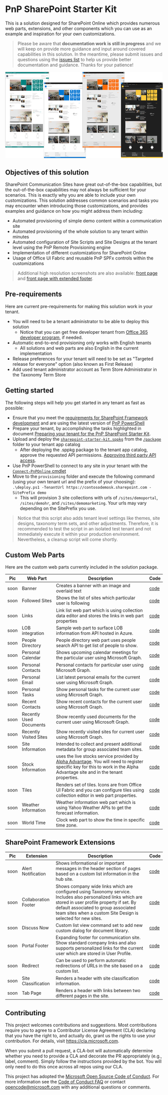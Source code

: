 
# PnP SharePoint Starter Kit

This is a solution designed for SharePoint Online which provides numerous web parts, extensions, and other components which you can use as an example and inspiration for your own customizations. 

> Please be aware that **documentation work is still in progress** and we will keep on provide more guidance and input around covered capabilities in this solution. In the meantime, please submit issues and questions using the [issues list](../../issues) to help us provide better documentation and guidance. Thanks for your patience!

![PnP Starter Pack Front Page](./assets/images/default-front-page.png)

## Objectives of this solution

SharePoint Communication Sites have great out-of-the-box capabilities, but the out-of-the-box capabilities may not always be sufficient for your scenarios. This is exactly why you are able to include your own customizations. This solution addresses common scenarios and tasks you may encounter when introducing those customizations, and provides examples and guidance on how you might address them including:

- Automated provisioning of simple demo content within a communication site
- Automated provisioning of the whole solution to any tenant within minutes
- Automated configuration of Site Scripts and Site Designs at the tenant level using the PnP Remote Provisioning engine
- Implementation of different customizations for SharePoint Online
- Usage of Office UI Fabric and reusable PnP SPFx controls within the customizations

> Additional high resolution screenshots are also available: [front page](./assets/images/hihg-res-default-home-page.png) and [front page with extended footer](./assets/images/hihg-res-default-home-page-extended-footer.png).


## Pre-requirements

Here are current pre-requirements for making this solution work in your tenant.

- You will need to be a tenant administrator to be able to deploy this solution
    - Notice that you can get free developer tenant from [Office 365 developer program](https://developer.microsoft.com/en-us/office/dev-program), if needed.
- Automatic end-to-end provisioning only works with English tenants
    - All solutions and web parts are also English in the current implementation
- Release preferences for your tenant will need to be set as "Targeted release for everyone" option (also known as First Release)
- Add used tenant administrator account as Term Store Administrator in the Taxonomy Term Store 


## Getting started

The following steps will help you get started in any tenant as fast as possible:

- Ensure that you meet the [requirements for SharePoint Framework development](https://docs.microsoft.com/en-us/sharepoint/dev/spfx/set-up-your-development-environment) and are using the latest version of [PnP PowerShell](https://docs.microsoft.com/en-us/powershell/sharepoint/sharepoint-pnp/sharepoint-pnp-cmdlets?view=sharepoint-ps)
- Prepare your tenant, by accomplishing the tasks highlighted in document [Preparing your tenant for the PnP SharePoint Starter Kit](./documentation/tenant-settings.md).
- Upload and deploy the [`sharepoint-starter-kit.sppkg`](./package/sharepoint-starter-kit.sppkg) from the [`/package`](./package) folder to your tenant app catalog
    - After deploying the .sppkg package to the tenant app catalog, approve the requested API permissions. [Approving third party API access](./documentation/api-management.md).
- Use PnP PowerShell to connect to any site in your tenant with the [`Connect-PnPOnline` cmdlet](https://docs.microsoft.com/en-us/powershell/module/sharepoint-pnp/connect-pnponline?view=sharepoint-ps)
- Move to the `provisioning` folder and execute the following command (using your own tenant url and the prefix of your choosing): `.\deploy.ps1 -TenantUrl https://contosodemosk.sharepoint.com -SitePrefix demo`
    - This will provision 3 site collections with urls of `/sites/demoportal`, `/sites/demohr`, and `/sites/demomarketing`. Your urls may vary depending on the SitePrefix you use.

> Notice that this script also adds tenant level settings like themes, site designs, taxonomy term sets, and other adjustments. Therefore, it is recommended to test the script in an isolated test tenant and not immediately execute it within your production environment. Nevertheless, a cleanup script will come shortly.

## Custom Web Parts

Here are the custom web parts currently included in the solution package.

Pic |  Web Part |  Description  | Code
------------ | ----------- | ----------- | -----------
soon | Banner | Creates a banner with an image and overlaid text | [code](solution/src/webparts/banner/bannerwebpart.ts)
soon | Followed Sites | Shows the list of sites which particular user is following | [code](solution/src/webparts/followedSites/FollowedSitesWebPart.ts)
soon | Links | Link list web part which is using collection data editor and stores the links in web part properties | [code](solution/src/webparts/links/LinksWebPart.ts)
soon | LOB integration | Sample web part to surface LOB information from API hosted in Azure. | [code](solution/src/webparts/lobIntegration/LobIntegrationWebPart.ts)
soon | People Directory | People directory web part uses people search API to get list of people to show.  | [code](solution/src/webparts/peopleDirectory/PeopleDirectoryWebPart.ts)
soon | Personal Calendar | Shows upcoming calendar meetings for the particular user using Microsoft Graph. | [code](solution/src/webparts/personalCalendar/PersonalCalendarWebPart.ts)
soon | Personal Contacts | Personal contacts for particular user using Microsoft Graph. | [code](solution/src/webparts/personalContacts/PersonalContactsWebPart.ts)
soon | Personal Email | List latest personal emails for the current user using Microsoft Graph. | [code](solution/src/webparts/personalEmail/PersonalEmailWebPart.ts)
soon | Personal Tasks | Show personal tasks for the current user using Microsoft Graph. | [code](solution/src/webparts/personalTasks/PersonalTasksWebPart.ts)
soon | Recent Contacts | Show recent contacts for the current user using Microsoft Graph. | [code](solution/src/webparts/recentContacts/RecentContactsWebPart.ts)
soon | Recently Used Documents | Show recently used documents for the current user using Microsoft Graph. | [code](solution/src/webparts/recentlyUsedDocuments/RecentlyUsedDocumentsWebPart.ts)
soon | Recently Visited Sites | Show recently visited sites for current user using Microsoft Graph. | [code](solution/src/webparts/recentlyVisitedSites/RecentlyVisitedSitesWebPart.ts)
soon | Site Information | Intended to collect and present additional metadata for group associated team sites. | [code](solution/src/webparts/siteInformation/SiteInformationWebPart.ts)
soon | Stock Information | uses the live stocks service provided by [Alpha Advantage](https://www.alphavantage.co/). You will need to register specific key for this to work in the Alpha Advantage site and in the tenant properties.  | [code](solution/src/webparts/stockInformation/StockInformationWebPart.ts)
soon | Tiles | Renders set of tiles. Icons are from Office UI Fabric and you can configure tiles using collection editor in web part properties. | [code](solution/src/webparts/tiles/TilesWebPart.ts)
soon | Weather Information | Weather information web part which is using Yahoo Weather APIs to get the forecast information. | [code](solution/src/webparts/weatherInformation/WeatherInformationWebPart.ts)
soon | World Time | Clock web part to show the time in specific time zone. | [code](solution/src/webparts/worldTime/WorldTimeWebPart.ts)

## SharePoint Framework Extensions

Pic |  Extension |  Description  | Code
------------ | ----------- | ----------- | -----------
soon | Alert Notification | Shows informational or important messages in the header section of pages based on a custom list information in the hub site. | [code](solution/src/extensions/alertNotitication/AlertNotiticationApplicationCustomizer.ts)
soon | Collaboration Footer | Shows company wide links which are configured using Taxonomy service. Includes also  personalized links which are stored in user profile property if set. By default associated to group associated team sites when a custom Site Design is selected for new sites. | [code](solution/src/extensions/collabFooter/CollabFooterApplicationCustomizer.ts)
soon | Discuss Now | Custom list view command set to add new custom dialog for document library. | [code](solution/src/extensions/discussNow/DiscussNowCommandSet.ts)
soon | Portal Footer | Expanding footer for communication site. Show standard company links and also supports personalized links for the current user which are stored in User Profile. | [code](solution/src/extensions/portalFooter/PortalFooterApplicationCustomizer.ts)
soon | Redirect | Can be used to perform automatic redirections of URLs in the site based on a custom list. | [code](solution/src/extensions/redirect/RedirectApplicationCustomizer.ts)
soon | Site Classification | Renders a header with site classification information. | [code](solution/src/extensions/siteClassification/SiteClassificationApplicationCustomizer.ts)
soon | Tab Page | Renders a header with links between two different pages in the site. | [code](solution/src/extensions/tabPage/TabPageApplicationCustomizer.ts)

## Contributing

This project welcomes contributions and suggestions.  Most contributions require you to agree to a
Contributor License Agreement (CLA) declaring that you have the right to, and actually do, grant us
the rights to use your contribution. For details, visit https://cla.microsoft.com.

When you submit a pull request, a CLA-bot will automatically determine whether you need to provide
a CLA and decorate the PR appropriately (e.g., label, comment). Simply follow the instructions
provided by the bot. You will only need to do this once across all repos using our CLA.

This project has adopted the [Microsoft Open Source Code of Conduct](https://opensource.microsoft.com/codeofconduct/).
For more information see the [Code of Conduct FAQ](https://opensource.microsoft.com/codeofconduct/faq/) or
contact [opencode@microsoft.com](mailto:opencode@microsoft.com) with any additional questions or comments.
